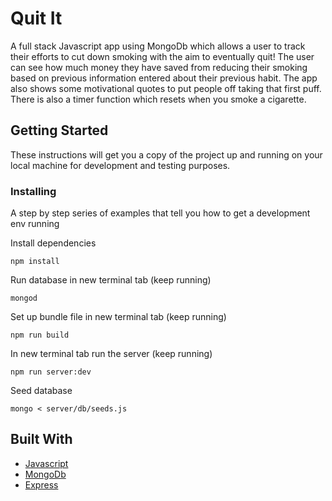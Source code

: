 # Quit It

A full stack Javascript app using MongoDb which allows a user to track their efforts to cut down smoking with the aim to eventually quit! The user can see how much money they have saved from reducing their smoking based on previous information entered about their previous habit. The app also shows some motivational quotes to put people off taking that first puff. There is also a timer function which resets when you smoke a cigarette. 

## Getting Started

These instructions will get you a copy of the project up and running on your local machine for development and testing purposes.

### Installing

A step by step series of examples that tell you how to get a development env running

Install dependencies

```
npm install
```

Run database in new terminal tab (keep running)

```
mongod
```

Set up bundle file in new terminal tab (keep running)

```
npm run build
```

In new terminal tab run the server (keep running)

```
npm run server:dev
```

Seed database

```
mongo < server/db/seeds.js
```

## Built With

* [Javascript](https://www.javascript.com/)
* [MongoDb](https://www.mongodb.com/)
* [Express](https://expressjs.com/)
